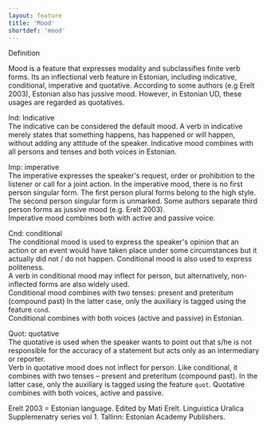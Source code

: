 ```yaml
---
layout: feature
title: 'Mood'
shortdef: 'mood'
---
```

Definition


Mood is a feature that expresses modality and subclassifies finite verb forms. Its an inflectional verb feature in Estonian, including indicative, conditional, imperative and quotative. According to some authors (e.g Erelt 2003), Estonian also has jussive mood. However, in Estonian UD, these usages are regarded as quotatives.<br/>

Ind: Indicative<br/>
The indicative can be considered the default mood. A verb in indicative merely states that something happens, has happened or will happen, without adding any attitude of the speaker. Indicative mood combines with all persons and tenses and both voices in Estonian.<br/>

Imp: imperative<br/>
The imperative expresses the speaker's request, order or prohibition to the listener  or call for a joint action.
In the imperative mood, there is no first person singular form. The first person plural forms belong to the high style. The second person singular form is unmarked. Some authors separate third person forms as jussive mood (e.g. Erelt 2003).<br/>
Imperative mood combines both with active and passive voice.<br/>

Cnd: conditional<br/>
The conditional mood is used to express the speaker's opinion that an action or an event would have taken place under some circumstances but it actually did not / do not happen.  Conditional mood is also used to express politeness.<br/>
A verb in conditional mood may inflect for person, but alternatively, non-inflected forms are also widely used.<br/>
Conditional mood combines with two tenses: present and preteritum (compound past) In the latter case, only the auxiliary is tagged using the feature <code>cond</code>.<br/>
Conditional combines with both voices (active and passive) in Estonian.<br/>

Quot: quotative<br/>
The quotative is used when the speaker wants to point out that s/he is not responsible for the accuracy of a statement but acts only as an intermediary or reporter.<br/>
Verb in quotative mood does not inflect for person. Like conditional, it combines with two tenses – present and preteritum (compound past). In the latter case, only the auxiliary is tagged using the feature <code>quot</code>.
Quotative combines with both voices, active and passive.<br/>

Erelt 2003 = Estonian language. Edited by Mati Erelt. Linguistica Uralica Supplemenatry series vol 1. Tallinn: Estonian Academy Publishers.
<!-- Interlanguage links updated Út zář 29 20:43:02 CEST 2020 -->
